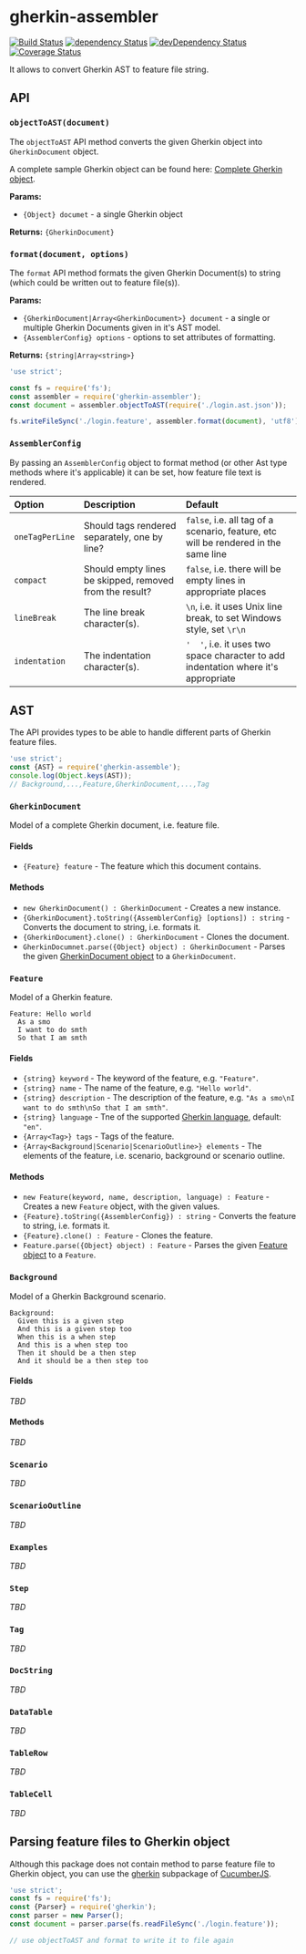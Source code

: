 # gherkin-assembler

[![Build Status](https://travis-ci.org/szikszail/gherkin-assembler.svg?branch=master)](https://travis-ci.org/szikszail/gherkin-assembler) [![dependency Status](https://david-dm.org/szikszail/gherkin-assembler.svg)](https://david-dm.org/szikszail/gherkin-assembler) [![devDependency Status](https://david-dm.org/szikszail/gherkin-assembler/dev-status.svg)](https://david-dm.org/szikszail/gherkin-assembler#info=devDependencies) [![Coverage Status](https://coveralls.io/repos/github/szikszail/gherkin-assembler/badge.svg?branch=master)](https://coveralls.io/github/szikszail/gherkin-assembler?branch=master)

It allows to convert Gherkin AST to feature file string.

## API

### `objectToAST(document)`

The `objectToAST` API method converts the given Gherkin object into `GherkinDocument` object.

A complete sample Gherkin object can be found here: [Complete Gherkin object](/test/data/base.ast.json).

**Params:**
  * `{Object} documet` - a single Gherkin object
  
**Returns:** `{GherkinDocument}`

### `format(document, options)`

The `format` API method formats the given Gherkin Document(s) to string (which could be written out to feature file(s)).

**Params:**
  * `{GherkinDocument|Array<GherkinDocument>} document` - a single or multiple Gherkin Documents given in it's AST model.
  * `{AssemblerConfig} options` - options to set attributes of formatting.
  
**Returns:** `{string|Array<string>}`

```javascript
'use strict';

const fs = require('fs');
const assembler = require('gherkin-assembler');
const document = assembler.objectToAST(require('./login.ast.json'));

fs.writeFileSync('./login.feature', assembler.format(document), 'utf8');
```

### `AssemblerConfig`

By passing an `AssemblerConfig` object to format method (or other Ast type methods where it's applicable) it can be set, how feature file text is rendered.

| Option | Description | Default |
|:-------|:------------|:--------|
| `oneTagPerLine` | Should tags rendered separately, one by line? | `false`, i.e. all tag of a scenario, feature, etc will be rendered in the same line |
| `compact` | Should empty lines be skipped, removed from the result? | `false`, i.e. there will be empty lines in appropriate places |
| `lineBreak` | The line break character(s). | `\n`, i.e. it uses Unix line break, to set Windows style, set `\r\n` |
| `indentation` | The indentation character(s). | `'  '`, i.e. it uses two space character to add indentation where it's appropriate | 

## AST

The API provides types to be able to handle different parts of Gherkin feature files.

```javascript
'use strict';
const {AST} = require('gherkin-assemble');
console.log(Object.keys(AST));
// Background,...,Feature,GherkinDocument,...,Tag
```

### `GherkinDocument`

Model of a complete Gherkin document, i.e. feature file.

#### Fields

  * `{Feature} feature` - The feature which this document contains.
  
#### Methods

  * `new GherkinDocument() : GherkinDocument` - Creates a new instance.
  * `{GherkinDocument}.toString({AssemblerConfig} [options]) : string` - Converts the document to string, i.e. formats it.
  * `{GherkinDocument}.clone() : GherkinDocument` - Clones the document.
  * `GherkinDocumnet.parse({Object} object) : GherkinDocument` - Parses the given [GherkinDocument object](/test/data/base.ast.json#2) to a `GherkinDocument`.

### `Feature`

Model of a Gherkin feature.

```gherkin
Feature: Hello world
  As a smo
  I want to do smth
  So that I am smth
```

#### Fields

 * `{string} keyword` - The keyword of the feature, e.g. `"Feature"`.
 * `{string} name` - The name of the feature, e.g. `"Hello world"`.
 * `{string} description` - The description of the feature, e.g. `"As a smo\nI want to do smth\nSo that I am smth"`.
 * `{string} language` - Tne of the supported [Gherkin language](https://github.com/cucumber/cucumber/wiki/Spoken-languages), default: `"en"`.
 * `{Array<Tag>} tags` - Tags of the feature.
 * `{Array<Background|Scenario|ScenarioOutline>} elements` - The elements of the feature, i.e. scenario, background or scenario outline.

#### Methods

 * `new Feature(keyword, name, description, language) : Feature` - Creates a new `Feature` object, with the given values.
 * `{Feature}.toString({AssemblerConfig}) : string` - Converts the feature to string, i.e. formats it.
 * `{Feature}.clone() : Feature` - Clones the feature.
 * `Feature.parse({Object} object) : Feature` - Parses the given [Feature object](/test/data/base.ast.json#4) to a `Feature`.

### `Background`

Model of a Gherkin Background scenario.

```gherkin
Background:
  Given this is a given step
  And this is a given step too
  When this is a when step
  And this is a when step too
  Then it should be a then step
  And it should be a then step too
```

#### Fields

_TBD_

#### Methods

_TBD_

### `Scenario`

_TBD_

### `ScenarioOutline`

_TBD_

### `Examples`

_TBD_

### `Step`

_TBD_

### `Tag`

_TBD_

### `DocString`

_TBD_

### `DataTable`

_TBD_

### `TableRow`

_TBD_

### `TableCell`

_TBD_

## Parsing feature files to Gherkin object

Although this package does not contain method to parse feature file to Gherkin object, you can use the [gherkin](https://github.com/cucumber/cucumber/tree/master/gherkin) subpackage of [CucumberJS](https://github.com/cucumber/cucumber).

```javascript
'use strict';
const fs = require('fs');
const {Parser} = require('gherkin');
const parser = new Parser();
const document = parser.parse(fs.readFileSync('./login.feature'));

// use objectToAST and format to write it to file again
```